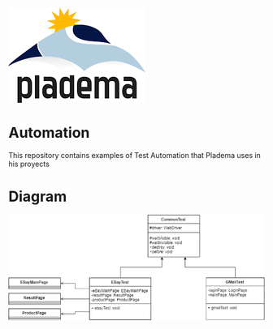 ![](pladema.png)

# Automation

This repository contains examples of Test Automation that Pladema uses in his proyects

# Diagram

![](Automation.png)
  
